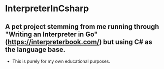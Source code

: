 # InterpreterInCsharp

## A pet project stemming from me running through "Writing an Interpreter in Go" (https://interpreterbook.com/) but using C# as the language base.

* This is purely for my own educational purposes.
